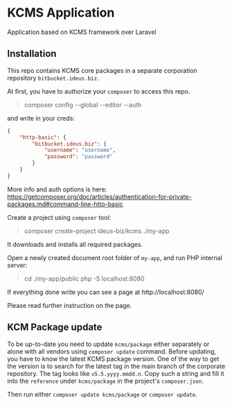 # KCMS Application

Application based on KCMS framework over Laravel


## Installation

This repo contains KCMS core packages in a separate corporation repository `bitbucket.ideus.biz`.

At first, you have to authorize your `composer` to access this repo.

>composer config --global --editor --auth

and write in your creds:

```json
{
    "http-basic": {
        "bitbucket.ideus.biz": {
            "username": "username",
            "password": "password"
        }
    }
}
```

More info and auth options is here: https://getcomposer.org/doc/articles/authentication-for-private-packages.md#command-line-http-basic

Create a project using `composer` tool:

>composer create-project ideus-biz/kcms ./my-app

It downloads and installs all required packages.

Open a newly created document root folder of `my-app`,
and run PHP internal server:

> cd ./my-app/public
> php -S localhost:8080

If everything done write you can see a page at http://localhost:8080/

Please read further instruction on the page.


## KCM Package update

To be up-to-date you need to update `kcms/package` either separately or alone with all vendors
using `composer update` command.
Before updating, you have to know the latest KCMS package version.
One of the way to get the version is to search for the latest tag in the main branch of the corporate repository.
The tag looks like `v5.5.yyyy.mmdd.n`.
Copy such a string and fill it into the `reference` under `kcms/package` in the project's `composer.json`.

Then run either `composer update kcms/package` or `composer update`.
